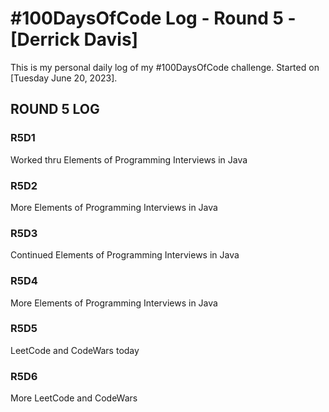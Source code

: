 # #100DaysOfCode Log - Round 5 - [Derrick Davis]

This is my personal daily log of my #100DaysOfCode challenge. Started on [Tuesday June 20, 2023].

## ROUND 5 LOG

### R5D1

Worked thru Elements of Programming Interviews in Java

### R5D2

More Elements of Programming Interviews in Java

### R5D3

Continued Elements of Programming Interviews in Java

### R5D4

More Elements of Programming Interviews in Java

### R5D5

LeetCode and CodeWars today

### R5D6

More LeetCode and CodeWars

